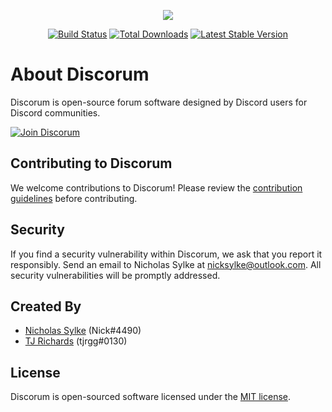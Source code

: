 <p align="center">
	<a href="https://discorum.com" target="_blank"><img src="http://nsylke.me/img/discorum.png"></a>
</p>

<p align="center">
	<a href="https://travis-ci.org/discorum/discorum"><img src="https://travis-ci.org/discorum/discorum.svg" alt="Build Status"></a>
	<a href="https://packagist.org/packages/discorum/discorum"><img src="https://poser.pugx.org/discorum/discorum/d/total.svg" alt="Total Downloads"></a>
	<a href="https://packagist.org/packages/discorum/discorum"><img src="https://poser.pugx.org/discorum/discorum/v/stable.svg" alt="Latest Stable Version"></a>
</p>

# About Discorum 

Discorum is open-source forum software designed by Discord users for Discord communities.

[![Join Discorum](https://discordapp.com/api/guilds/450508841738829826/embed.png?style=banner2)](https://discord.gg/GJtaVjQ)


## Contributing to Discorum

We welcome contributions to Discorum! Please review the [contribution guidelines](https://github.com/Discorum/Discorum/blob/master/CONTRIBUTING.md) before contributing.


## Security

If you find a security vulnerability within Discorum, we ask that you report it responsibly. Send an email to Nicholas Sylke at [nicksylke@outlook.com](mailto:nicksylke@outlook.com). All security vulnerabilities will be promptly addressed.


## Created By

- [Nicholas Sylke](https://github.com/nsylke) (Nick#4490)
- [TJ Richards](https://github.com/tjrgg) (tjrgg#0130)


## License

Discorum is open-sourced software licensed under the [MIT license](https://github.com/Discorum/Discorum/blob/master/LICENSE).
